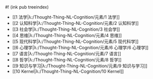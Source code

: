 #! (ink pub treeindex)

- [[1 法学|λ:/Thought-Thing-NL-Cognition/元素/1 法学]]
- [[2 认知科学|λ:/Thought-Thing-NL-Cognition/元素/2 认知科学]]
- [[3 社会学|λ:/Thought-Thing-NL-Cognition/3 社会学]]
- [[4 思维|λ:/Thought-Thing-NL-Cognition/元素/4 思维]]
- [[5 现代科学|λ:/Thought-Thing-NL-Cognition/元素/5 现代科学]]
- [[6 心理学|λ:/Thought-Thing-NL-Cognition/元素/6 心理学/6 心理学]]
- [[7 语言|λ:/Thought-Thing-NL-Cognition/元素/7 语言]]
- [[8 哲学|λ:/Thought-Thing-NL-Cognition/元素/8 哲学]]
- [[9 知识与学习|λ:/Thought-Thing-NL-Cognition/元素/9 知识与学习]]
- [[10 Kernel|λ:/Thought-Thing-NL-Cognition/10 Kernel]]
